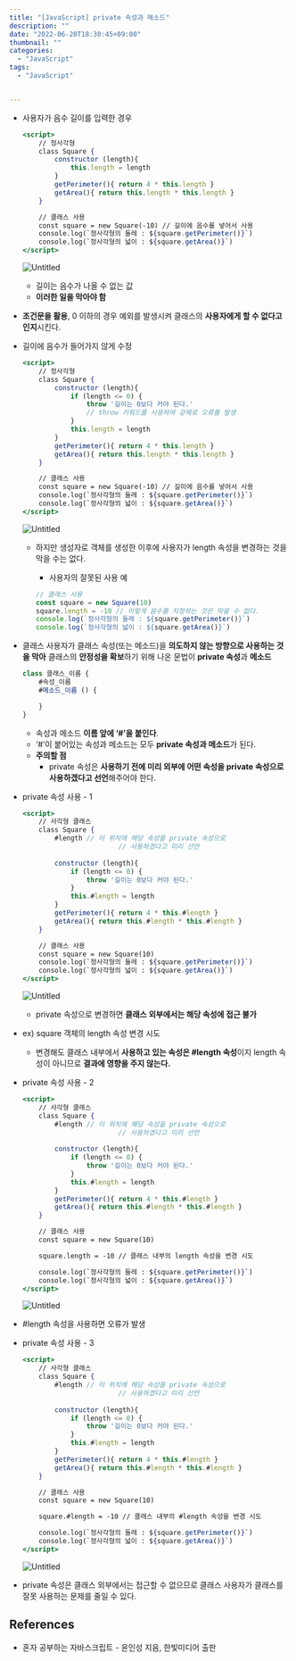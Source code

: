 ```yaml
---
title: "[JavaScript] private 속성과 메소드"
description: ""
date: "2022-06-20T18:30:45+09:00"
thumbnail: ""
categories:
  - "JavaScript"
tags:
  - "JavaScript"


---
```

<!--more-->

- 사용자가 음수 길이를 입력한 경우
    
    ```jsx
    <script>
    	// 정사각형 
    	class Square {
    		constructor (length){
    			this.length = length
    		}
    		getPerimeter(){ return 4 * this.length }
    		getArea(){ return this.length * this.length }
    	}
    
    	// 클래스 사용
    	const square = new Square(-10) // 길이에 음수를 넣어서 사용
    	console.log(`정사각형의 둘레 : ${square.getPerimeter()}`)
    	console.log(`정사각형의 넓이 : ${square.getArea()}`)
    </script>
    ```
    
    ![Untitled](/images/lang_javascript/study_2/JavaScript_private_속성과_메소드/Untitled.png)
    
    - 길이는 음수가 나올 수 없는 값
    - **이러한 일을 막아야 함**

- **조건문을 활용**, 0 이하의 경우 예외를 발생시켜 클래스의 **사용자에게 할 수 없다고 인지**시킨다.
- 길이에 음수가 들어가지 않게 수정
    
    ```jsx
    <script>
    	// 정사각형 
    	class Square {
    		constructor (length){
    			if (length <= 0) {
    				throw '길이는 0보다 커야 된다.'
    				// throw 키워드를 사용하여 강제로 오류를 발생
    			}
    			this.length = length
    		}
    		getPerimeter(){ return 4 * this.length }
    		getArea(){ return this.length * this.length }
    	}
    
    	// 클래스 사용
    	const square = new Square(-10) // 길이에 음수를 넣어서 사용
    	console.log(`정사각형의 둘레 : ${square.getPerimeter()}`)
    	console.log(`정사각형의 넓이 : ${square.getArea()}`)
    </script>
    ```
    
    ![Untitled](/images/lang_javascript/study_2/JavaScript_private_속성과_메소드/Untitled%201.png)
    
    - 하지만 생성자로 객체를 생성한 이후에 사용자가 length 속성을 변경하는 것을 막을 수는 없다.
        - 사용자의 잘못된 사용 예
        
        ```jsx
        // 클래스 사용
        const square = new Square(10)
        square.length = -10 // 이렇게 음수를 지정하는 것은 막을 수 없다.
        console.log(`정사각형의 둘레 : ${square.getPerimeter()}`)
        console.log(`정사각형의 넓이 : ${square.getArea()}`)
        ```
        
- 클래스 사용자가 클래스 속성(또는 메소드)을 **의도하지 않는 방향으로 사용하는 것을 막아** 클래스의 **안정성을 확보**하기 위해 나온 문법이 **private 속성**과 **메소드**
    
    ```jsx
    class 클래스_이름 {
    	#속성_이름
    	#메소드_이름 () {
    
    	}
    }
    ```
    
    - 속성과 메소드 **이름 앞에 ‘#’을 붙인다**.
    - ‘#’이 붙어있는 속성과 메소드는 모두 **private 속성과 메소드**가 된다.
    - **주의할 점**
        - private 속성은 **사용하기 전에 미리 외부에 어떤 속성을 private 속성으로 사용하겠다고 선언**해주어야 한다.

- private 속성 사용 - 1
    
    ```jsx
    <script>
    	// 사각형 클래스
    	class Square {
    		#length // 이 위치에 해당 속성을 private 속성으로
    						// 사용하겠다고 미리 선언
    		
    		constructor (length){
    			if (length <= 0) {
    				throw '길이는 0보다 커야 된다.'
    			}
    			this.#length = length
    		}
    		getPerimeter(){ return 4 * this.#length }
    		getArea(){ return this.#length * this.#length }
    	}
    
    	// 클래스 사용
    	const square = new Square(10)
    	console.log(`정사각형의 둘레 : ${square.getPerimeter()}`)
    	console.log(`정사각형의 넓이 : ${square.getArea()}`)
    </script>
    ```
    
    ![Untitled](/images/lang_javascript/study_2/JavaScript_private_속성과_메소드/Untitled%202.png)
    
    - private 속성으로 변경하면 **클래스 외부에서는 해당 속성에 접근 불가**

- ex) square 객체의 length 속성 변경 시도
    - 변경해도 클래스 내부에서 **사용하고 있는 속성은 #length 속성**이지 length 속성이 아니므로 **결과에 영향을 주지 않는다.**
- private 속성 사용 - 2
    
    ```jsx
    <script>
    	// 사각형 클래스
    	class Square {
    		#length // 이 위치에 해당 속성을 private 속성으로
    						// 사용하겠다고 미리 선언
    		
    		constructor (length){
    			if (length <= 0) {
    				throw '길이는 0보다 커야 된다.'
    			}
    			this.#length = length
    		}
    		getPerimeter(){ return 4 * this.#length }
    		getArea(){ return this.#length * this.#length }
    	}
    
    	// 클래스 사용
    	const square = new Square(10)
    
    	square.length = -10 // 클래스 내부의 length 속성을 변경 시도
    
    	console.log(`정사각형의 둘레 : ${square.getPerimeter()}`)
    	console.log(`정사각형의 넓이 : ${square.getArea()}`)
    </script>
    ```
    
    ![Untitled](/images/lang_javascript/study_2/JavaScript_private_속성과_메소드/Untitled%203.png)
    
- #length 속성을 사용하면 오류가 발생
- private 속성 사용 - 3
    
    ```jsx
    <script>
    	// 사각형 클래스
    	class Square {
    		#length // 이 위치에 해당 속성을 private 속성으로
    						// 사용하겠다고 미리 선언
    		
    		constructor (length){
    			if (length <= 0) {
    				throw '길이는 0보다 커야 된다.'
    			}
    			this.#length = length
    		}
    		getPerimeter(){ return 4 * this.#length }
    		getArea(){ return this.#length * this.#length }
    	}
    
    	// 클래스 사용
    	const square = new Square(10)
    
    	square.#length = -10 // 클래스 내부의 #length 속성을 변경 시도
    
    	console.log(`정사각형의 둘레 : ${square.getPerimeter()}`)
    	console.log(`정사각형의 넓이 : ${square.getArea()}`)
    </script>
    ```
    
    ![Untitled](/images/lang_javascript/study_2/JavaScript_private_속성과_메소드/Untitled%204.png)
    

- private 속성은 클래스 외부에서는 접근할 수 없으므로 클래스 사용자가 클래스를 잘못 사용하는 문제를 줄일 수 있다.

## References

- 혼자 공부하는 자바스크립트 - 윤인성 지음, 한빛미디어 출판